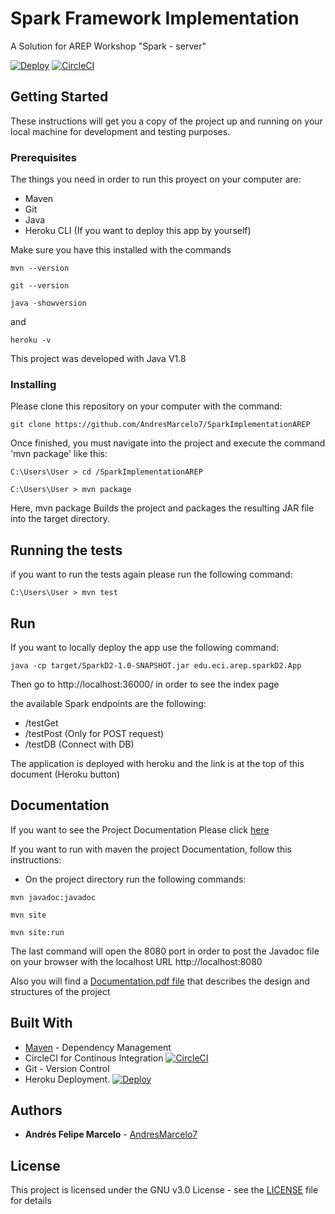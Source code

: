 # Spark Framework Implementation

A Solution for AREP Workshop "Spark - server"

[![Deploy](https://www.herokucdn.com/deploy/button.svg)](https://marcelo-spark-arep.herokuapp.com/)
[![CircleCI](https://circleci.com/gh/AndresMarcelo7/SparkImplementationAREP.svg?style=svg)](https://circleci.com/gh/AndresMarcelo7/SparkImplementationAREP)

## Getting Started

These instructions will get you a copy of the project up and running on your local machine for development and testing purposes.
### Prerequisites

The things you need in order to run this proyect on your computer are:
- Maven
- Git  
- Java
- Heroku CLI (If you want to deploy this app by yourself)

Make sure you have this installed with the commands
```
mvn --version
```
```
git --version
```
```
java -showversion
```
and 
```
heroku -v
```

This project was developed with Java V1.8

### Installing
Please clone this repository on your computer with the command:

```
git clone https://github.com/AndresMarcelo7/SparkImplementationAREP
```
Once finished, you must navigate into the project and execute the command 'mvn package' like this:
```
C:\Users\User > cd /SparkImplementationAREP
```
```
C:\Users\User > mvn package
```
Here, mvn package Builds the project and packages the resulting JAR file into the target directory.

## Running the tests

if you want to run the tests again please run the following command:

```
C:\Users\User > mvn test
```
## Run

If you want to locally deploy the app use the following command:
```
java -cp target/SparkD2-1.0-SNAPSHOT.jar edu.eci.arep.sparkD2.App
```
Then go to http://localhost:36000/ in order to see the index page

the available Spark endpoints are the following:
- /testGet
- /testPost (Only for POST request)
- /testDB (Connect with DB)

The application is deployed with heroku and the link is at the top of this document (Heroku button)
## Documentation
If you want to see the Project Documentation Please click [here](https://andresmarcelo7.github.io/SparkImplementationAREP/)

If you want to run with maven the project Documentation, follow this instructions:
- On the project directory run the following commands:
```
mvn javadoc:javadoc
```
```
mvn site
```
```
mvn site:run
```
The last command will open the 8080 port in order to post the Javadoc file on your browser with the localhost URL http://localhost:8080  

Also you will find a [Documentation.pdf file](/Documentacion.pdf)  that describes the design and structures of the project 

## Built With

* [Maven](https://maven.apache.org/) - Dependency Management
* CircleCI for Continous Integration   [![CircleCI](https://circleci.com/gh/AndresMarcelo7/SparkImplementationAREP.svg?style=svg)](https://circleci.com/gh/AndresMarcelo7/SparkImplementationAREP)
* Git - Version Control  
* Heroku Deployment. [![Deploy](https://www.herokucdn.com/deploy/button.svg)](https://marcelo-spark-arep.herokuapp.com/)

## Authors

* **Andrés Felipe Marcelo** - [AndresMarcelo7](https://github.com/AndresMarcelo7)

## License

This project is licensed under the GNU v3.0 License - see the [LICENSE](LICENSE) file for details

